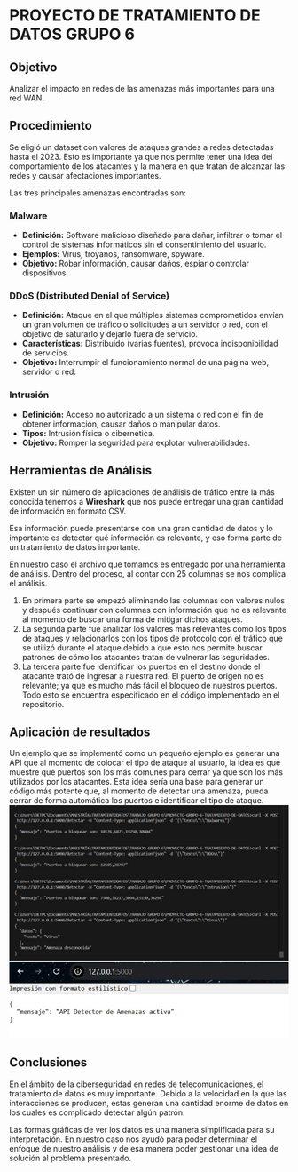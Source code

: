 # PROYECTO DE TRATAMIENTO DE DATOS GRUPO 6

## Objetivo
Analizar el impacto en redes de las amenazas más importantes para una red WAN.

## Procedimiento
Se eligió un dataset con valores de ataques grandes a redes detectadas hasta el 2023. Esto es importante ya que nos permite tener una idea del comportamiento de los atacantes y la manera en que tratan de alcanzar las redes y causar afectaciones importantes.

Las tres principales amenazas encontradas son:

### Malware
- **Definición:** Software malicioso diseñado para dañar, infiltrar o tomar el control de sistemas informáticos sin el consentimiento del usuario.  
- **Ejemplos:** Virus, troyanos, ransomware, spyware.  
- **Objetivo:** Robar información, causar daños, espiar o controlar dispositivos.

### DDoS (Distributed Denial of Service)
- **Definición:** Ataque en el que múltiples sistemas comprometidos envían un gran volumen de tráfico o solicitudes a un servidor o red, con el objetivo de saturarlo y dejarlo fuera de servicio.  
- **Características:** Distribuido (varias fuentes), provoca indisponibilidad de servicios.  
- **Objetivo:** Interrumpir el funcionamiento normal de una página web, servidor o red.

### Intrusión
- **Definición:** Acceso no autorizado a un sistema o red con el fin de obtener información, causar daños o manipular datos.  
- **Tipos:** Intrusión física o cibernética.  
- **Objetivo:** Romper la seguridad para explotar vulnerabilidades.

## Herramientas de Análisis
Existen un sin número de aplicaciones de análisis de tráfico entre la más conocida tenemos a **Wireshark** que nos puede entregar una gran cantidad de información en formato CSV.

Esa información puede presentarse con una gran cantidad de datos y lo importante es detectar qué información es relevante, y eso forma parte de un tratamiento de datos importante.

En nuestro caso el archivo que tomamos es entregado por una herramienta de análisis. Dentro del proceso, al contar con 25 columnas se nos complica el análisis.

1. En primera parte se empezó eliminando las columnas con valores nulos y después continuar con columnas con información que no es relevante al momento de buscar una forma de mitigar dichos ataques.
2. La segunda parte fue analizar los valores más relevantes como los tipos de ataques y relacionarlos con los tipos de protocolo con el tráfico que se utilizó durante el ataque debido a que esto nos permite buscar patrones de cómo los atacantes tratan de vulnerar las seguridades.
3. La tercera parte fue identificar los puertos en el destino donde el atacante trató de ingresar a nuestra red. El puerto de origen no es relevante; ya que es mucho más fácil el bloqueo de nuestros puertos. Todo esto se encuentra especificado en el código implementado en el repositorio.

## Aplicación de resultados
Un ejemplo que se implementó como un pequeño ejemplo es generar una API que al momento de colocar el tipo de ataque al usuario, la idea es que muestre qué puertos son los más comunes para cerrar ya que son los más utilizados por los atacantes. Esta idea sería una base para generar un código más potente que, al momento de detectar una amenaza, pueda cerrar de forma automática los puertos e identificar el tipo de ataque.
![Inicialización de API](images/image1.jpeg)
![Resultados del POST](images/image2.jpeg)
## Conclusiones
En el ámbito de la ciberseguridad en redes de telecomunicaciones, el tratamiento de datos es muy importante. Debido a la velocidad en la que las interacciones se producen, estas generan una cantidad enorme de datos en los cuales es complicado detectar algún patrón.

Las formas gráficas de ver los datos es una manera simplificada para su interpretación. En nuestro caso nos ayudó para poder determinar el enfoque de nuestro análisis y de esa manera poder gestionar una idea de solución al problema presentado.